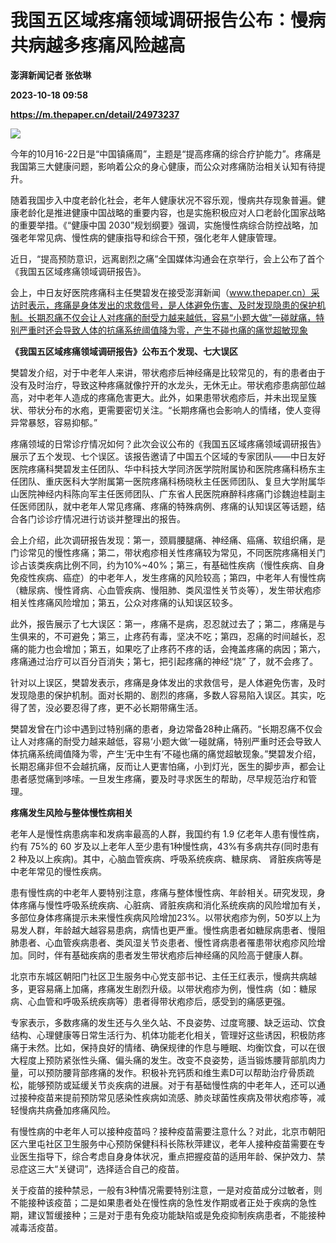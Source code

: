 # 我国五区域疼痛领域调研报告公布：慢病共病越多疼痛风险越高
**澎湃新闻记者 张依琳**

**2023-10-18 09:58**

**https://m.thepaper.cn/detail/24973237**

![](https://imagecloud.thepaper.cn/thepaper/image/274/597/353.jpg)

今年的10月16-22日是“中国镇痛周”，主题是“提高疼痛的综合疗护能力”。疼痛是我国第三大健康问题，影响着公众的身心健康，而公众对疼痛防治相关认知有待提升。

随着我国步入中度老龄化社会，老年人健康状况不容乐观，慢病共存现象普遍。健康老龄化是推进健康中国战略的重要内容，也是实施积极应对人口老龄化国家战略的重要举措。《“健康中国 2030”规划纲要》强调，实施慢性病综合防控战略，加强老年常见病、慢性病的健康指导和综合干预，强化老年人健康管理。

近日，“提高预防意识，远离剧烈之痛”全国媒体沟通会在京举行，会上公布了首个《我国五区域疼痛领域调研报告》。

会上，中日友好医院疼痛科主任樊碧发在接受澎湃新闻（www.thepaper.cn）采访时表示，疼痛是身体发出的求救信号，是人体避免伤害、及时发现隐患的保护机制。长期忍痛不仅会让人对疼痛的耐受力越来越低，容易“小题大做”一碰就痛，特别严重时还会导致人体的抗痛系统阈值降为零，产生不碰也痛的痛觉超敏现象

**《我国五区域疼痛领域调研报告》公布五个发现、七大误区**

樊碧发介绍，对于中老年人来讲，带状疱疹后神经痛是比较常见的，有的患者由于没有及时治疗，导致这种疼痛就像拧开的水龙头，无休无止。带状疱疹患病部位越高，对中老年人造成的疼痛危害更大。此外，如果患带状疱疹后，并未出现呈簇状、带状分布的水疱，更需要密切关注。“长期疼痛也会影响人的情绪，使人变得异常暴怒，容易抑郁。”

疼痛领域的日常诊疗情况如何？此次会议公布的《我国五区域疼痛领域调研报告》展示了五个发现、七个误区。该报告邀请了中国五个区域的专家团队——中日友好医院疼痛科樊碧发主任团队、华中科技大学同济医学院附属协和医院疼痛科杨东主任团队、重庆医科大学附属第一医院疼痛科杨晓秋主任医师团队、复旦大学附属华山医院神经内科陈向军主任医师团队、广东省人民医院麻醉科疼痛门诊魏迨桂副主任医师团队，就中老年人常见疼痛、疼痛的特殊病例、疼痛的认知误区等话题，结合各门诊诊疗情况进行访谈并整理出的报告。

会上介绍，此次调研报告发现：第一，颈肩腰腿痛、神经痛、癌痛、软组织痛，是门诊常见的慢性疼痛；第二，带状疱疹相关性疼痛较为常见，不同医院疼痛相关门诊占该类疾病比例不同，约为10%~40%；第三，有基础性疾病（慢性疾病、自身免疫性疾病、癌症）的中老年人，发生疼痛的风险较高；第四，中老年人有慢性病（糖尿病、慢性肾病、心血管疾病、慢阻肺、类风湿性关节炎等），发生带状疱疹相关性疼痛风险增加；第五，公众对疼痛的认知误区较多。

此外，报告展示了七大误区：第一，疼痛不是病，忍忍就过去了；第二，疼痛是与生俱来的，不可避免；第三，止疼药有毒，坚决不吃；第四，忍痛的时间越长，忍痛的能力也会增加；第五，如果吃了止疼药不疼的话，会掩盖疼痛的病因；第六，疼痛通过治疗可以百分百消失；第七，把引起疼痛的神经“烧” 了，就不会疼了。

针对以上误区，樊碧发表示，疼痛是身体发出的求救信号，是人体避免伤害，及时发现隐患的保护机制。面对长期的、剧烈的疼痛，多数人容易陷入误区。其实，吃得了苦，没必要忍得了疼，更不必长期带痛生活。

樊碧发曾在门诊中遇到过特别痛的患者，身边常备28种止痛药。“长期忍痛不仅会让人对疼痛的耐受力越来越低，容易‘小题大做’一碰就痛，特别严重时还会导致人体抗痛系统阈值降为零，产生‘无中生有’不碰也痛的痛觉超敏现象。”樊碧发介绍，长期忍痛非但不会越抗痛，反而让人更害怕痛，小到灯光，医生的脚步声，都会让患者感觉痛到哆嗦。一旦发生疼痛，要及时寻求医生的帮助，尽早规范治疗和管理。

**疼痛发生风险与整体慢性病相关**

老年人是慢性病患病率和发病率最高的人群，我国约有 1.9 亿老年人患有慢性病，约有 75%的 60 岁及以上老年人至少患有1种慢性病，43%有多病共存(同时患有 2 种及以上疾病)。其中，心脑血管疾病、呼吸系统疾病、糖尿病、 肾脏疾病等是中老年常见的慢性疾病。

患有慢性病的中老年人要特别注意，疼痛与整体慢性病、年龄相关。研究发现，身体疼痛与慢性呼吸系统疾病、心脏病、肾脏疾病和消化系统疾病的风险增加有关，多部位身体疼痛提示未来慢性疾病风险增加23%。以带状疱疹为例，50岁以上为易发人群，年龄越大越容易患病，病情也更严重。慢性病患者如糖尿病患者、慢阻肺患者、心血管疾病患者、类风湿关节炎患者、慢性肾病患者罹患带状疱疹风险增加。同时，伴有基础疾病的患者发生带状疱疹后神经痛的风险高于健康人群。

北京市东城区朝阳门社区卫生服务中心党支部书记、主任王红表示，慢病共病越多，更容易痛上加痛，疼痛发生剧烈升级。以带状疱疹为例，慢性病（如：糖尿病、心血管和呼吸系统疾病等）患者得带状疱疹后，感受到的痛感更强。

专家表示，多数疼痛的发生还与久坐久站、不良姿势、过度弯腰、缺乏运动、饮食结构、心理健康等日常生活行为、机体功能老化相关，管理好这些诱因，积极防疼痛于未然。比如，保持良好的情绪、确保规律的作息与睡眠、均衡饮食，可以在很大程度上预防紧张性头痛、偏头痛的发生。改变不良姿势，适当锻炼腰背部肌肉力量，可以预防腰背部疼痛的发作。积极补充钙质和维生素D可以帮助治疗骨质疏松，能够预防或延缓关节炎疾病的进展。对于有基础慢性病的中老年人，还可以通过接种疫苗来提前预防常见感染性疾病如流感、肺炎球菌性疾病及带状疱疹等，减轻慢病共病叠加疼痛风险。

有慢性病的中老年人可以接种疫苗吗？接种疫苗需要注意什么？对此，北京市朝阳区六里屯社区卫生服务中心预防保健科科长陈秋萍建议，老年人接种疫苗需要在专业医生指导下，综合考虑自身身体状况，重点把握疫苗的适用年龄、保护效力、禁忌症这三大“关键词”，选择适合自己的疫苗。

关于疫苗的接种禁忌，一般有3种情况需要特别注意，一是对疫苗成分过敏者，则不能接种该疫苗；二是如果患者处在慢性病的急性发作期或者正处于疾病的急性期，建议暂缓接种；三是对于患有免疫功能缺陷或是免疫抑制疾病患者，不能接种减毒活疫苗。